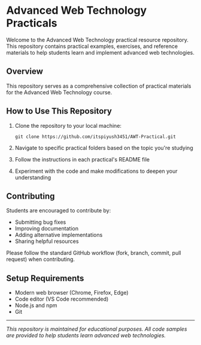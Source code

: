 # Advanced Web Technology Practicals

Welcome to the Advanced Web Technology practical resource repository. This repository contains practical examples, exercises, and reference materials to help students learn and implement advanced web technologies.

## Overview

This repository serves as a comprehensive collection of practical materials for the Advanced Web Technology course.



## How to Use This Repository

1. Clone the repository to your local machine:
   ```
   git clone https://github.com/itspiyush3451/AWT-Practical.git
   ```

2. Navigate to specific practical folders based on the topic you're studying

3. Follow the instructions in each practical's README file

4. Experiment with the code and make modifications to deepen your understanding



## Contributing

Students are encouraged to contribute by:

- Submitting bug fixes
- Improving documentation
- Adding alternative implementations
- Sharing helpful resources

Please follow the standard GitHub workflow (fork, branch, commit, pull request) when contributing.

## Setup Requirements

- Modern web browser (Chrome, Firefox, Edge)
- Code editor (VS Code recommended)
- Node.js and npm
- Git
---

*This repository is maintained for educational purposes. All code samples are provided to help students learn advanced web technologies.*
